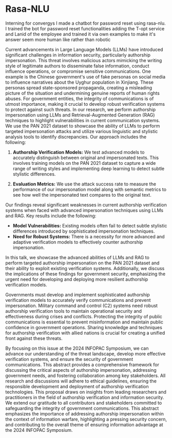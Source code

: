 # Rasa-NLU
Interning for convergys I made a chatbot for password reset using rasa-nlu.
I trained the bot for password reset functionalities adding the T-opt service and Lanid of the employee and trained it via own examples to make it's answer seem more human like rather than robotic

Current advancements in Large Language Models (LLMs) have introduced significant challenges in information security, particularly authorship impersonation. This threat involves malicious actors mimicking the writing style of legitimate authors to disseminate false information, conduct influence operations, or compromise sensitive communications. One example is the Chinese government's use of fake personas on social media to influence narratives about the Uyghur population in Xinjiang. These personas spread state-sponsored propaganda, creating a misleading picture of the situation and undermining genuine reports of human rights abuses. For government entities, the integrity of communications is of utmost importance, making it crucial to develop robust verification systems to protect against such threats. In our research, we perform authorship impersonation using LLMs and Retrieval-Augmented Generation (RAG) techniques to highlight vulnerabilities in current communication systems. We use the PAN 2021 dataset to showcase the ability of LLMs to perform targeted impersonation attacks and utilize various linguistic and stylistic analysis tools to identify discrepancies. Our approach includes the following:

1. **Authorship Verification Models:** We test advanced models to accurately distinguish between original and impersonated texts. This involves training models on the PAN 2021 dataset to capture a wide range of writing styles and implementing deep learning to detect subtle stylistic differences.

2. **Evaluation Metrics:** We use the attack success rate to measure the performance of our impersonation model along with semantic metrics to see how well the impersonated text compares to the original text.

Our findings reveal significant weaknesses in current authorship verification systems when faced with advanced impersonation techniques using LLMs and RAG. Key results include the following:

- **Model Vulnerabilities:** Existing models often fail to detect subtle stylistic differences introduced by sophisticated impersonation techniques.
- **Need for Robust Systems:** There is a necessity for more advanced and adaptive verification models to effectively counter authorship impersonation.

In this talk, we showcase the advanced abilities of LLMs and RAG to perform targeted authorship impersonation on the PAN 2021 dataset and their ability to exploit existing verification systems. Additionally, we discuss the implications of these findings for government security, emphasizing the urgent need for developing and deploying more resilient authorship verification models.

Governments must develop and implement sophisticated authorship verification models to accurately verify communications and prevent impersonation. Military command and control (C2) systems need robust authorship verification tools to maintain operational security and effectiveness during crises and conflicts. Protecting the integrity of public communications is essential to prevent misinformation and maintain public confidence in government operations. Sharing knowledge and techniques for authorship verification with allied nations is crucial for creating a unified front against these threats.

By focusing on this issue at the 2024 INFOPAC Symposium, we can advance our understanding of the threat landscape, develop more effective verification systems, and ensure the security of government communications. This abstract provides a comprehensive framework for discussing the critical aspects of authorship impersonation, addressing government needs, and fostering collaboration among key stakeholders. All research and discussions will adhere to ethical guidelines, ensuring the responsible development and deployment of authorship verification technologies. This proposal draws on insights from leading researchers and practitioners in the field of authorship verification and information security. We extend our gratitude to all contributors and stakeholders committed to safeguarding the integrity of government communications. This abstract emphasizes the importance of addressing authorship impersonation within the context of information warfare, highlighting a pressing security concern, and contributing to the overall theme of ensuring information advantage at the 2024 INFOPAC Symposium.
